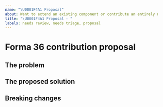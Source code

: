 ```yaml
---
name: "\U0001F4A1 Proposal"
about: Want to extend an existing component or contribute an entirely new one? Send us a proposal
title: "\U0001F4A1 Proposal - "
labels: needs review, needs triage, proposal
---
```


<!--
🎉❤️ Thank you for taking time to contribute to Forma 36! ❤️🎉
Please use this template to propose a change you'd like to make to Forma 36

If you have any questions feel free to get in touch on the #forma36 channel on our Contentful Community Discord - https://www.contentful.com/discord/.
-->

# Forma 36 contribution proposal

## The problem

<!--
Start with the describing the problem you want to solve
-->

## The proposed solution

<!--
Detail the solution you're proposing to the problem above
-->

## Breaking changes

<!--
Are there any breaking changes with this proposal? If so, please detail them here
-->
